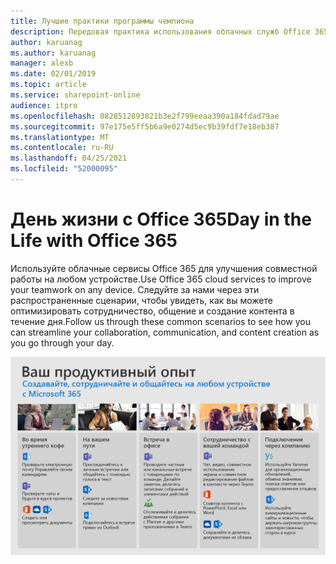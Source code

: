 ```yaml
---
title: Лучшие практики программы чемпиона
description: Передовая практика использования облачных служб Office 365 для улучшения командной работы.
author: karuanag
ms.author: karuanag
manager: alexb
ms.date: 02/01/2019
ms.topic: article
ms.service: sharepoint-online
audience: itpro
ms.openlocfilehash: 0828512893821b3e2f799eeaa390a184fdad79ae
ms.sourcegitcommit: 97e175e5ff5b6a9e0274d5ec9b39fdf7e18eb387
ms.translationtype: MT
ms.contentlocale: ru-RU
ms.lasthandoff: 04/25/2021
ms.locfileid: "52000095"
---
```

# <a name="day-in-the-life-with-office-365"></a><span data-ttu-id="f6299-103">День жизни с Office 365</span><span class="sxs-lookup"><span data-stu-id="f6299-103">Day in the Life with Office 365</span></span>

<span data-ttu-id="f6299-104">Используйте облачные сервисы Office 365 для улучшения совместной работы на любом устройстве.</span><span class="sxs-lookup"><span data-stu-id="f6299-104">Use Office 365 cloud services to improve your teamwork on any device.</span></span>  <span data-ttu-id="f6299-105">Следуйте за нами через эти распространенные сценарии, чтобы увидеть, как вы можете оптимизировать сотрудничество, общение и создание контента в течение дня.</span><span class="sxs-lookup"><span data-stu-id="f6299-105">Follow us through these common scenarios to see how you can streamline your collaboration, communication, and content creation as you go through your day.</span></span>  

![День в жизни визуализация](media/m365day.png)

